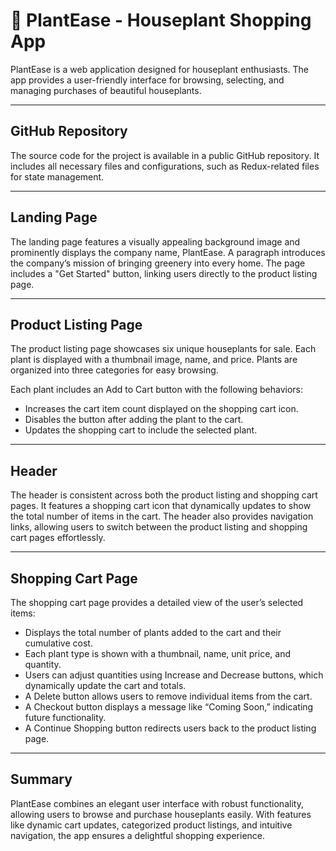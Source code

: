 # 🌱 PlantEase - Houseplant Shopping App

PlantEase is a web application designed for houseplant enthusiasts. The app provides a user-friendly interface for browsing, selecting, and managing purchases of beautiful houseplants.

---

## GitHub Repository
The source code for the project is available in a public GitHub repository. It includes all necessary files and configurations, such as Redux-related files for state management.

---

## Landing Page
The landing page features a visually appealing background image and prominently displays the company name, PlantEase. A paragraph introduces the company’s mission of bringing greenery into every home. The page includes a "Get Started" button, linking users directly to the product listing page.

---

## Product Listing Page
The product listing page showcases six unique houseplants for sale. Each plant is displayed with a thumbnail image, name, and price. Plants are organized into three categories for easy browsing. 

Each plant includes an Add to Cart button with the following behaviors:
- Increases the cart item count displayed on the shopping cart icon.
- Disables the button after adding the plant to the cart.
- Updates the shopping cart to include the selected plant.

---

## Header
The header is consistent across both the product listing and shopping cart pages. It features a shopping cart icon that dynamically updates to show the total number of items in the cart. The header also provides navigation links, allowing users to switch between the product listing and shopping cart pages effortlessly.

---

## Shopping Cart Page
The shopping cart page provides a detailed view of the user’s selected items:
- Displays the total number of plants added to the cart and their cumulative cost.
- Each plant type is shown with a thumbnail, name, unit price, and quantity.
- Users can adjust quantities using Increase and Decrease buttons, which dynamically update the cart and totals.
- A Delete button allows users to remove individual items from the cart.
- A Checkout button displays a message like “Coming Soon,” indicating future functionality.
- A Continue Shopping button redirects users back to the product listing page.

---

## Summary
PlantEase combines an elegant user interface with robust functionality, allowing users to browse and purchase houseplants easily. With features like dynamic cart updates, categorized product listings, and intuitive navigation, the app ensures a delightful shopping experience.